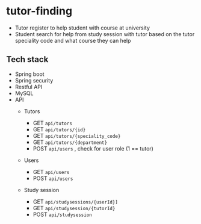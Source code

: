 # tutor-finding
+ Tutor register to help student with course at university
+ Student search for help from study session with tutor based on the tutor speciality code and what course they can help


## Tech stack 
+ Spring boot
+ Spring security
+ Restful API
+ MySQL 
+ API 
    + Tutors
        + GET `api/tutors`
        + GET `api/tutors/{id}`
        + GET `api/tutors/{speciality_code}`
        + GET `api/tutors/{department}`
        + POST `api/users` , check for user role (1 == tutor)
        
    + Users 
        + GET `api/users`
        + POST `api/users`
    + Study session 
        + GET `api/studysessions/{userId}]`
        + GET `api/studysession/{tutorId}`
        + POST `api/studysession`